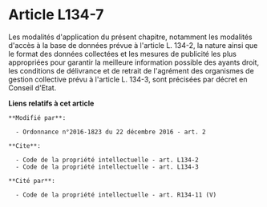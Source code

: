 # Article L134-7

Les modalités d'application du présent chapitre, notamment les modalités d'accès à la base de données prévue à l'article L.
134-2, la nature ainsi que le format des données collectées et les mesures de publicité les plus appropriées pour garantir la
meilleure information possible des ayants droit, les conditions de délivrance et de retrait de l'agrément des
organismes de gestion collective prévu à l'article L. 134-3, sont précisées par décret en Conseil d'Etat.

**Liens relatifs à cet article**

	**Modifié par**:

	  - Ordonnance n°2016-1823 du 22 décembre 2016 - art. 2

	**Cite**:

	  - Code de la propriété intellectuelle - art. L134-2
	  - Code de la propriété intellectuelle - art. L134-3

	**Cité par**:

	  - Code de la propriété intellectuelle - art. R134-11 (V)
